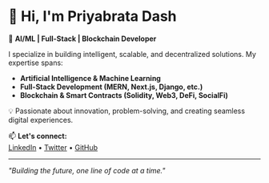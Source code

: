# 👋 Hi, I'm Priyabrata Dash  

🚀 **AI/ML | Full-Stack | Blockchain Developer**  

I specialize in building intelligent, scalable, and decentralized solutions. My expertise spans:  
- **Artificial Intelligence & Machine Learning**  
- **Full-Stack Development (MERN, Next.js, Django, etc.)**  
- **Blockchain & Smart Contracts (Solidity, Web3, DeFi, SocialFi)**  

💡 Passionate about innovation, problem-solving, and creating seamless digital experiences.  

📫 **Let's connect:**  
[LinkedIn](https://www.linkedin.com/in/your-profile) • [Twitter](https://twitter.com/DraxxyCrypto) • [GitHub](https://github.com/PriyabrataDash01)  

---
*"Building the future, one line of code at a time."*  
